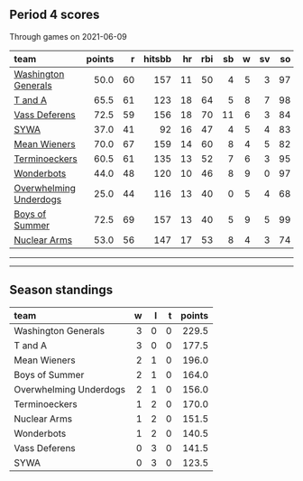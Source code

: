 

## Period 4 scores

Through games on 2021-06-09


|team                                              | points|  r| hitsbb| hr| rbi| sb|  w| sv| so|   era|  whip|
|:-------------------------------------------------|------:|--:|------:|--:|---:|--:|--:|--:|--:|-----:|-----:|
|[Washington Generals](./washingtongenerals)       |   50.0| 60|    157| 11|  50|  4|  5|  3| 97| 3.826| 1.154|
|[T and A](./tanda)                                |   65.5| 61|    123| 18|  64|  5|  8|  7| 98| 4.111| 1.370|
|[Vass Deferens](./vassdeferens)                   |   72.5| 59|    156| 18|  70| 11|  6|  3| 84| 3.421| 1.140|
|[SYWA](./sywa)                                    |   37.0| 41|     92| 16|  47|  4|  5|  4| 83| 4.211| 1.183|
|[Mean Wieners](./meanwieners)                     |   70.0| 67|    159| 14|  60|  8|  4|  5| 82| 2.540| 1.173|
|[Terminoeckers](./terminoeckers)                  |   60.5| 61|    135| 13|  52|  7|  6|  3| 95| 3.487| 1.096|
|[Wonderbots](./wonderbots)                        |   44.0| 48|    120| 10|  46|  8|  9|  0| 97| 3.821| 1.208|
|[Overwhelming Underdogs](./overwhelmingunderdogs) |   25.0| 44|    116| 13|  40|  0|  5|  4| 68| 4.392| 1.263|
|[Boys of Summer](./boysofsummer)                  |   72.5| 69|    157| 13|  40|  5|  9|  5| 99| 3.466| 1.135|
|[Nuclear Arms](./nucleararms)                     |   53.0| 56|    147| 17|  53|  8|  4|  3| 74| 2.798| 1.197|

* * *
* * *

## Season standings


|team                   |  w|  l|  t| points|
|:----------------------|--:|--:|--:|------:|
|Washington Generals    |  3|  0|  0|  229.5|
|T and A                |  3|  0|  0|  177.5|
|Mean Wieners           |  2|  1|  0|  196.0|
|Boys of Summer         |  2|  1|  0|  164.0|
|Overwhelming Underdogs |  2|  1|  0|  156.0|
|Terminoeckers          |  1|  2|  0|  170.0|
|Nuclear Arms           |  1|  2|  0|  151.5|
|Wonderbots             |  1|  2|  0|  140.5|
|Vass Deferens          |  0|  3|  0|  141.5|
|SYWA                   |  0|  3|  0|  123.5|


